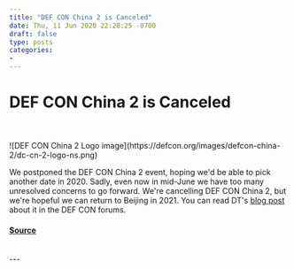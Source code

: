 ```yaml
---
title: "DEF CON China 2 is Canceled"
date: Thu, 11 Jun 2020 22:28:25 -0700
draft: false
type: posts
categories: 
- 
---
```

# DEF CON China 2 is Canceled

<br/>

<br/>
![DEF CON China 2 Logo image](https://defcon.org/images/defcon-china-2/dc-cn-2-logo-ns.png)  

We postponed the DEF CON China 2 event, hoping we'd be able to pick another date in 2020. Sadly, even now in mid-June we have too many unresolved concerns to go forward. We're cancelling DEF CON China 2, but we're hopeful we can return to Beijing in 2021. You can read DT's [blog post](https://forum.defcon.org/node/232747) about it in the DEF CON forums.

#### [Source](https://forum.defcon.org/node/232747)

<br/>
---
